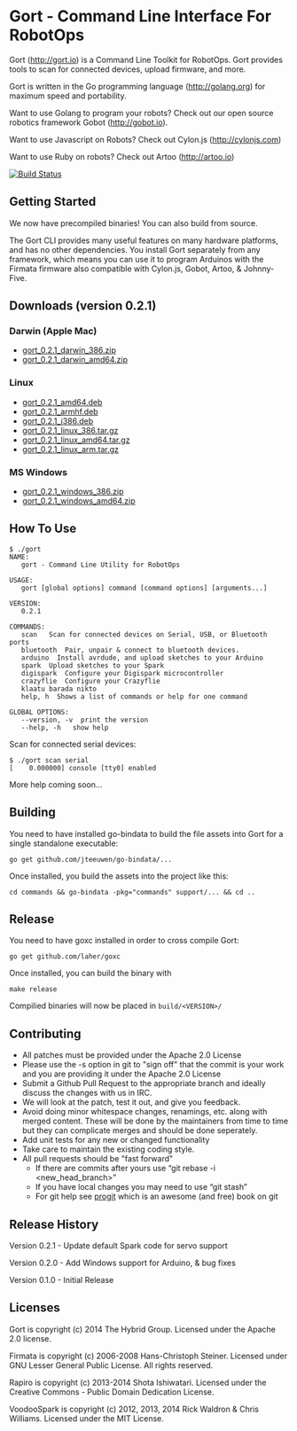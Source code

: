 # Gort - Command Line Interface For RobotOps

Gort (http://gort.io) is a Command Line Toolkit for RobotOps. Gort provides tools to scan for connected devices, upload firmware, and more.

Gort is written in the Go programming language (http://golang.org) for maximum speed and portability.

Want to use Golang to program your robots? Check out our open source robotics framework Gobot (http://gobot.io).

Want to use Javascript on Robots? Check out Cylon.js (http://cylonjs.com)

Want to use Ruby on robots? Check out Artoo (http://artoo.io)

[![Build Status](https://secure.travis-ci.org/hybridgroup/gort.png?branch=master)](http://travis-ci.org/hybridgroup/gort)

## Getting Started
We now have precompiled binaries! You can also build from source.

The Gort CLI provides many useful features on many hardware platforms, and has no other dependencies. You install Gort separately from any framework, which means you can use it to program Arduinos with the Firmata firmware also compatible with Cylon.js, Gobot, Artoo, & Johnny-Five. 

## Downloads (version 0.2.1)

### Darwin (Apple Mac)

 * [gort\_0.2.1\_darwin\_386.zip](https://s3.amazonaws.com/gort-io/0.2.1/gort_0.2.1_darwin_386.zip)
 * [gort\_0.2.1\_darwin\_amd64.zip](https://s3.amazonaws.com/gort-io/0.2.1/gort_0.2.1_darwin_amd64.zip)

### Linux

 * [gort\_0.2.1\_amd64.deb](https://s3.amazonaws.com/gort-io/0.2.1/gort_0.2.1_amd64.deb)
 * [gort\_0.2.1\_armhf.deb](https://s3.amazonaws.com/gort-io/0.2.1/gort_0.2.1_armhf.deb)
 * [gort\_0.2.1\_i386.deb](https://s3.amazonaws.com/gort-io/0.2.1/gort_0.2.1_i386.deb)
 * [gort\_0.2.1\_linux\_386.tar.gz](https://s3.amazonaws.com/gort-io/0.2.1/gort_0.2.1_linux_386.tar.gz)
 * [gort\_0.2.1\_linux\_amd64.tar.gz](https://s3.amazonaws.com/gort-io/0.2.1/gort_0.2.1_linux_amd64.tar.gz)
 * [gort\_0.2.1\_linux\_arm.tar.gz](https://s3.amazonaws.com/gort-io/0.2.1/gort_0.2.1_linux_arm.tar.gz)

### MS Windows

 * [gort\_0.2.1\_windows\_386.zip](https://s3.amazonaws.com/gort-io/0.2.1/gort_0.2.1_windows_386.zip)
 * [gort\_0.2.1\_windows\_amd64.zip](https://s3.amazonaws.com/gort-io/0.2.1/gort_0.2.1_windows_amd64.zip)


## How To Use

```
$ ./gort
NAME:
   gort - Command Line Utility for RobotOps

USAGE:
   gort [global options] command [command options] [arguments...]

VERSION:
   0.2.1

COMMANDS:
   scan   Scan for connected devices on Serial, USB, or Bluetooth ports
   bluetooth  Pair, unpair & connect to bluetooth devices.
   arduino  Install avrdude, and upload sketches to your Arduino
   spark  Upload sketches to your Spark
   digispark  Configure your Digispark microcontroller
   crazyflie  Configure your Crazyflie
   klaatu barada nikto
   help, h  Shows a list of commands or help for one command
   
GLOBAL OPTIONS:
   --version, -v  print the version
   --help, -h   show help
```

Scan for connected serial devices:

```
$ ./gort scan serial
[    0.000000] console [tty0] enabled
```

More help coming soon...

## Building

You need to have installed go-bindata to build the file assets into Gort for a single standalone executable:

```
go get github.com/jteeuwen/go-bindata/...
```

Once installed, you build the assets into the project like this:
```
cd commands && go-bindata -pkg="commands" support/... && cd ..
```

## Release

You need to have goxc installed in order to cross compile Gort:

```
go get github.com/laher/goxc
```

Once installed, you can build the binary with
```
make release
```

Compilied binaries will now be placed in `build/<VERSION>/`


## Contributing

* All patches must be provided under the Apache 2.0 License
* Please use the -s option in git to "sign off" that the commit is your work and you are providing it under the Apache 2.0 License
* Submit a Github Pull Request to the appropriate branch and ideally discuss the changes with us in IRC.
* We will look at the patch, test it out, and give you feedback.
* Avoid doing minor whitespace changes, renamings, etc. along with merged content. These will be done by the maintainers from time to time but they can complicate merges and should be done seperately.
* Add unit tests for any new or changed functionality
* Take care to maintain the existing coding style.
* All pull requests should be "fast forward"
  * If there are commits after yours use “git rebase -i <new_head_branch>”
  * If you have local changes you may need to use “git stash”
  * For git help see [progit](http://git-scm.com/book) which is an awesome (and free) book on git

## Release History

Version 0.2.1 - Update default Spark code for servo support

Version 0.2.0 - Add Windows support for Arduino, & bug fixes

Version 0.1.0 - Initial Release

## Licenses
Gort is copyright (c) 2014 The Hybrid Group. Licensed under the Apache 2.0 license.

Firmata is copyright (c) 2006-2008 Hans-Christoph Steiner. Licensed under GNU Lesser General Public License. All rights reserved.

Rapiro is copyright (c) 2013-2014 Shota Ishiwatari. Licensed under the Creative Commons - Public Domain Dedication License.

VoodooSpark is copyright (c) 2012, 2013, 2014 Rick Waldron & Chris Williams. Licensed under the MIT License.
